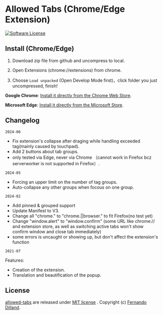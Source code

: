 # Allowed Tabs (Chrome/Edge Extension)

[![Software License](https://img.shields.io/badge/license-MIT-brightgreen.svg)](LICENSE)

## Install (Chrome/Edge)

1. Download zip file from github and uncompress to local.

2. Open Extensions (chrome://extensions) from chrome.

3. Choose `Load unpacked` (Open Develop Mode first)，click folder you just uncompressed, finish!

**Google Chrome**:
[Install it directly from the Chrome Web Store](https://chrome.google.com/webstore/detail/allowed-tabs/deglahadfhbjhkcphfhmanmjdmokhcaa).

**Microsoft Edge**:
[Install it directly from the Microsoft Store](https://microsoftedge.microsoft.com/addons/detail/bedgmdmofacooedgglodglabbelmekha).

## Changelog

`2024-06`
- Fix extension's collapse after draging while handling exceeded tag(mainly caused by touchpad).
- Add 2 buttons about tab groups. 
- only tested via Edge, never via Chrome （cannot work in Firefox bcz serverworker is not supported in Firefox）.  

`2024-05`
- Forcing an upper limit on the number of tag groups.
- Auto-collapse any other groups when focous on one group.

`2024-02`
- Add pinned & grouped support
- Update Manifest to V3.
- Change all "chrome." to "chrome.||browser." to fit Firefox(no test yet)
- Change "window.alert" to "window.confirm" (some URL like chrome:// and extension store, as well as switching active tabs won't show confirm window and close tab immediately)
- some errors is uncaught or showing up, but don't affect the extension's function

`2021-07`

Features:
- Creation of the extension.
- Translation and beautification of the popup.

## License

[allowed-tabs](https://github.com/fernandodilland/allowed-tabs/) are released under [MIT license](https://github.com/fernandodilland/allowed-tabs/blob/main/LICENSE) . Copyright (c) [Fernando Dilland](https://github.com/fernandodilland).
